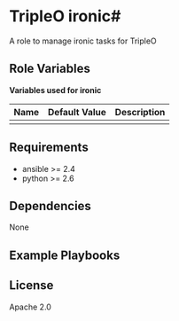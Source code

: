 # TripleO ironic#

A role to manage ironic tasks for TripleO

## Role Variables ##

**Variables used for ironic**

| Name              | Default Value       | Description          |
|-------------------|---------------------|----------------------|
| | | |


## Requirements ##

 - ansible >= 2.4
 - python >= 2.6

## Dependencies ##

None

## Example Playbooks ##



## License ##

Apache 2.0
